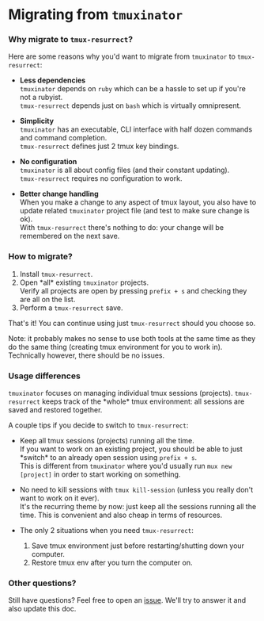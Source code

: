 # Migrating from `tmuxinator`

### Why migrate to `tmux-resurrect`?

Here are some reasons why you'd want to migrate from `tmuxinator` to
`tmux-resurrect`:

- **Less dependencies**<br/>
  `tmuxinator` depends on `ruby` which can be a hassle to set up if you're not a
  rubyist.<br/>
  `tmux-resurrect` depends just on `bash` which is virtually
  omnipresent.

- **Simplicity**<br/>
  `tmuxinator` has an executable, CLI interface with half dozen commands and
  command completion.<br/>
  `tmux-resurrect` defines just 2 tmux key bindings.

- **No configuration**<br/>
  `tmuxinator` is all about config files (and their constant updating).<br/>
  `tmux-resurrect` requires no configuration to work.

- **Better change handling**<br/>
  When you make a change to any aspect of tmux layout, you also have to
  update related `tmuxinator` project file (and test to make sure change is
  ok).<br/>
  With `tmux-resurrect` there's nothing to do: your change will be
  remembered on the next save.

### How to migrate?

1. Install `tmux-resurrect`.
2. Open \*all* existing `tmuxinator` projects.<br/>
   Verify all projects are open by pressing `prefix + s` and checking they are
   all on the list.
3. Perform a `tmux-resurrect` save.

That's it! You can continue using just `tmux-resurrect` should you choose so.

Note: it probably makes no sense to use both tools at the same time as they do
the same thing (creating tmux environment for you to work in).
Technically however, there should be no issues.

### Usage differences

`tmuxinator` focuses on managing individual tmux sessions (projects).
`tmux-resurrect` keeps track of the \*whole* tmux environment: all sessions are
saved and restored together.

A couple tips if you decide to switch to `tmux-resurrect`:

- Keep all tmux sessions (projects) running all the time.<br/>
  If you want to work on an existing project, you should be able to just
  \*switch* to an already open session using `prefix + s`.<br/>
  This is different from `tmuxinator` where you'd usually run `mux new [project]`
  in order to start working on something.

- No need to kill sessions with `tmux kill-session` (unless you really don't
  want to work on it ever).<br/>
  It's the recurring theme by now: just keep all the sessions running all the
  time. This is convenient and also cheap in terms of resources.

- The only 2 situations when you need `tmux-resurrect`:<br/>
  1) Save tmux environment just before restarting/shutting down your
  computer.<br/>
  2) Restore tmux env after you turn the computer on.

### Other questions?

Still have questions? Feel free to open an
[issue](ihttps://github.com/tmux-plugins/tmux-resurrect/issues). We'll try to
answer it and also update this doc.
